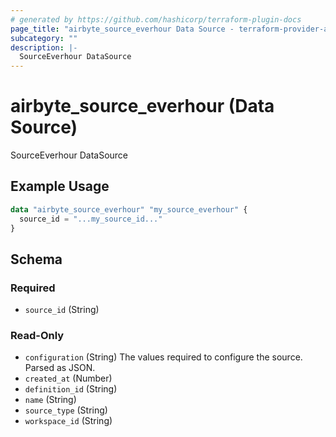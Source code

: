 ```yaml
---
# generated by https://github.com/hashicorp/terraform-plugin-docs
page_title: "airbyte_source_everhour Data Source - terraform-provider-airbyte"
subcategory: ""
description: |-
  SourceEverhour DataSource
---
```


# airbyte_source_everhour (Data Source)

SourceEverhour DataSource

## Example Usage

```terraform
data "airbyte_source_everhour" "my_source_everhour" {
  source_id = "...my_source_id..."
}
```

<!-- schema generated by tfplugindocs -->
## Schema

### Required

- `source_id` (String)

### Read-Only

- `configuration` (String) The values required to configure the source. Parsed as JSON.
- `created_at` (Number)
- `definition_id` (String)
- `name` (String)
- `source_type` (String)
- `workspace_id` (String)
